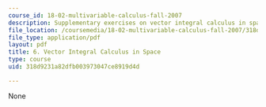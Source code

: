 ```yaml
---
course_id: 18-02-multivariable-calculus-fall-2007
description: Supplementary exercises on vector integral calculus in space.
file_location: /coursemedia/18-02-multivariable-calculus-fall-2007/318d9231a82dfb003973047ce8919d4d_vect_intgrl_calc.pdf
file_type: application/pdf
layout: pdf
title: 6. Vector Integral Calculus in Space
type: course
uid: 318d9231a82dfb003973047ce8919d4d

---
```

None
